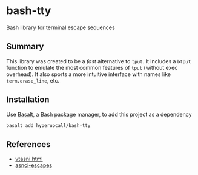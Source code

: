 # bash-tty

Bash library for terminal escape sequences

## Summary

This library was created to be a _fast_ alternative to `tput`. It includes a `btput` function to emulate the most common features of `tput` (without exec overhead). It also sports a more intuitive interface with names like `term.erase_line`, etc.

## Installation

Use [Basalt](https://github.com/hyperupcall/basalt), a Bash package manager, to add this project as a dependency

```sh
basalt add hyperupcall/bash-tty
```

## References

- [vtasni.html](https://www2.ccs.neu.edu/research/gpc/VonaUtils/vona/terminal/vtansi.htm)
- [asnci-escapes](https://github.com/sindresorhus/ansi-escapes/blob/main/index.js)

